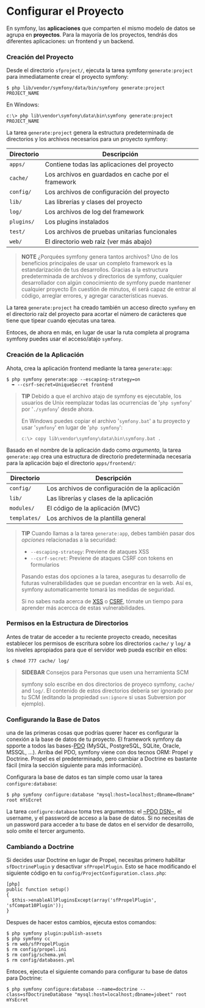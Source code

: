 Configurar el Proyecto
======================

En symfony, las **aplicaciones** que comparten el mismo modelo de datos se
agrupa en **proyectos**. Para la mayoría de los proyectos, tendrás dos diferentes
aplicaciones: un frontend y un backend.

### Creación del Proyecto

Desde el directorio `sfproject/`, ejecuta la tarea symfony `generate:project`
para inmediatamente crear el proyecto symfony:

    $ php lib/vendor/symfony/data/bin/symfony generate:project PROJECT_NAME

En Windows:

    c:\> php lib\vendor\symfony\data\bin\symfony generate:project PROJECT_NAME

La tarea `generate:project` genera la estructura predeterminada de directorios y
los archivos necesarios para un proyecto symfony:

 | Directorio   | Descripción
 | ----------- | ---------------------------------------------------
 | `apps/`     | Contiene todas las aplicaciones del proyecto
 | `cache/`    | Los archivos en guardados en cache por el framework
 | `config/`   | Los archivos de configuración del proyecto
 | `lib/`      | Las librerías y clases del proyecto
 | `log/`      | Los archivos de log del framework
 | `plugins/`  | Los plugins instalados
 | `test/`     | Los archivos de pruebas unitarias funcionales
 | `web/`      | El directorio web raíz (ver más abajo)

>**NOTE**
>¿Porquées symfony genera tantos archivos? Uno de los beneficios principales de
>usar un completo framework es la estandarización de tus desarrollos. Gracias a
>la estructura predeterminada de archivos y directorios de symfony, cualquier
>desarrollador con algún conocimiento de symfony puede mantener cualquier proyecto
>En cuestión de minutos, él será capaz de entrar al código, arreglar errores,
>y agregar características nuevas.

La tarea `generate:project` ha creado también un acceso directo `symfony` en el
directorio raíz del proyecto para acortar el número de carácteres que tiene que
tipear cuando ejecutas una tarea.

Entoces, de ahora en más, en lugar de usar la ruta completa al programa symfony
puedes usar el acceso/atajo `symfony`.

### Creación de la Aplicación

Ahota, crea la aplicación frontend mediante la tarea `generate:app`:

    $ php symfony generate:app --escaping-strategy=on
      ➥ --csrf-secret=UniqueSecret frontend

>**TIP**
>Debido a que el archivo atajo de symfony es ejecutable, los usuarios de Unix
>reemplazar todas las ocurrencias de '`php symfony`' por '`./symfony`' desde ahora.
>
>En Windows puedes copiar el archivo '`symfony.bat`' a tu proyecto y usar
>'`symfony`' en lugar de '`php symfony`':
>
>     c:\> copy lib\vendor\symfony\data\bin\symfony.bat .

Basado en el nombre de la aplicación dado como *argumento*, la tarea `generate:app`
crea una estructura de directorio predeterminada necesaria para la aplicación bajo
el directorio `apps/frontend/`:

 | Directorio   | Descripción
 | ------------ | ----------------------------------------------
 | `config/`    | Los archivos de configuración de la aplicación
 | `lib/`       | Las librerías y clases de la aplicación
 | `modules/`   | El código de la aplicación (MVC)
 | `templates/` | Los archivos de la plantilla general

>**TIP**
>Cuando llamas a la tarea `generate:app`, debes también pasar dos *opciones*
>relacionadas a la securidad:
>
>  * `--escaping-strategy`: Previene de ataques XSS
>  * `--csrf-secret`: Previene de ataques CSRF con tokens en formularios
>
>Pasando estas dos opciones a la tarea, aseguras tu desarrollo de futuras
>vulnerabilidades que se puedan encontrar en la web.
>Así es, symfony automaticamente tomará las medidas de seguridad.
>
>Si no sabes nada acerca de
>[XSS](http://en.wikipedia.org/wiki/Cross-site_scripting) o
>[CSRF](http://en.wikipedia.org/wiki/CSRF), tómate un tiempo para aprender más
>acercca de estas vulnerabilidades.

### Permisos en la Estructura de Directorios

Antes de tratar de acceder a tu reciente proyecto creado, necesitas establecer
los permisos de escritura sobre los directorios `cache/` y `log/` a los niveles
apropiados para que el servidor web pueda escribir en ellos:

    $ chmod 777 cache/ log/

>**SIDEBAR**
>Consejos para Personas que usen una herramienta SCM
>
>symfony solo escribe en dos directorios de proyeco symfony, `cache/` and `log/`.
>El contenido de estos directorios debería ser ignorado por tu SCM
>(editando la propiedad `svn:ignore` si usas Subversion por ejemplo).

### Configurando la Base de Datos

una de las primeras cosas que podrías querer hacer es configurar la conexión a
la base de datos de tu proyecto. El framework symfony da spporte a todos las
bases-[PDO]((http://www.php.net/PDO)) (MySQL, PostgreSQL,
SQLite, Oracle, MSSQL, ...). Arriba del PDO, symfony viene con dos tecnos ORM:
Propel y Doctrine. Propel es el predeterminado, pero cambiar a
Doctrine es bastante fácil (mira la sección siguiente para más información).

Configurara la base de datos es tan simple como usar la tarea `configure:database`:

    $ php symfony configure:database "mysql:host=localhost;dbname=dbname" root mYsEcret

La tarea `configure:database` toma tres argumentos: el
[~PDO DSN~](http://www.php.net/manual/en/pdo.drivers.php), el username, y
el password de acceso a la base de datos. Si no necesitas de un password para
acceder a tu base de datos en el servidor de desarrollo, solo omite el tercer argumento.

### Cambiando a Doctrine

Si decides usar Doctrine en lugar de Propel, necesitas primero habilitar
`sfDoctrinePlugin` y desactivar `sfPropelPlugin`. Esto se hace modificando
el siguiente código en tu `config/ProjectConfiguration.class.php`:

    [php]
    public function setup()
    {
      $this->enableAllPluginsExcept(array('sfPropelPlugin', 'sfCompat10Plugin'));
    }

Despues de hacer estos cambios, ejecuta estos comandos:

    $ php symfony plugin:publish-assets
    $ php symfony cc
    $ rm web/sfPropelPlugin
    $ rm config/propel.ini
    $ rm config/schema.yml
    $ rm config/databases.yml

Entoces, ejecuta el siguiente comando para configurar tu base de datos para Doctrine:

    $ php symfony configure:database --name=doctrine --class=sfDoctrineDatabase "mysql:host=localhost;dbname=jobeet" root mYsEcret
